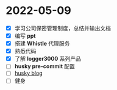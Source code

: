 # 2022-05-09

- [x] 学习公司保密管理制度，总结并输出文档
- [x] 编写 **ppt**
- [x] 搭建 **Whistle** 代理服务
- [x] 熟悉代码
- [x] 了解 **logger3000** 系列产品
- [ ] **husky pre-commit** 配置
- [ ] [husky blog](https://zhuanlan.zhihu.com/p/366786798)
- [ ] 健身
